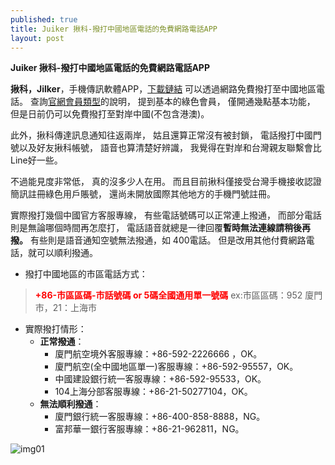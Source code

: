```yaml
---
published: true
title: Juiker 揪科-撥打中國地區電話的免費網路電話APP
layout: post
---
```

**Juiker 揪科-撥打中國地區電話的免費網路電話APP**

**揪科，Jilker**，手機傳訊軟體APP，[下載鏈結][1]
可以透過網路免費撥打至中國地區電話。
查詢[官網會員類型][2]的說明，
提到基本的綠色會員，
僅開通幾點基本功能，
但是日前仍可以免費撥打至對岸中國(不包含港澳)。

此外，揪科傳達訊息通知往返兩岸，
姑且還算正常沒有被封鎖，
電話撥打中國門號以及好友揪科帳號，
語音也算清楚好辨識，
我覺得在對岸和台灣親友聯繫會比Line好一些。

不過能見度非常低，
真的沒多少人在用。
而且目前揪科僅接受台灣手機接收認證簡訊註冊綠色用戶賬號，
還尚未開放國際其他地方的手機門號註冊。


實際撥打幾個中國官方客服專線，
有些電話號碼可以正常連上撥通，
而部分電話則是無論哪個時間再怎麼打，
電話語音就總是一律回覆**暫時無法連線請稍後再撥。**
有些則是語音通知空號無法撥通，如 400電話。
但是改用其他付費網路電話，就可以順利撥通。

* 撥打中國地區的市區電話方式：
> <font color=red>**+86-市區區碼-市話號碼 or 5碼全國通用單一號碼**</font>
> ex:市區區碼：952 廈門市，21：上海市
  
* 實際撥打情形：
    * **正常撥通**： 
        * 廈門航空境外客服專線：+86-592-2226666 ，OK。
        * 廈門航空(全中國地區單一)客服專線：+86-592-95557，OK。
        * 中國建設銀行統一客服專線：+86-592-95533，OK。
        * 104上海分部客服專線：+86-21-50277104，OK。
    * **無法順利撥通**：
        * 廈門銀行統一客服專線：+86-400-858-8888，NG。
        * 富邦華一銀行客服專線：+86-21-962811，NG。


![img01][img01]

[1]: https://www.juiker.tw/download.html
[2]: https://www.juiker.tw/member.html
[img01]: http://7xkf83.com1.z0.glb.clouddn.com/Screenshot_2016-07-06-17-57-282-fs8.png